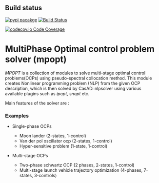 ## Build status
[![pypi pacakge](https://img.shields.io/pypi/v/mpopt.svg)](https://pypi.org/project/mpopt)
[![Build Status](https://travis-ci.org/mpopt/mpopt.svg?branch=master
)](https://travis-ci.org/mpopt/mpopt.svg?branch=master)

[![codecov.io Code Coverage](https://img.shields.io/codecov/c/github/dwyl/hapi-auth-jwt2.svg?maxAge=2592000)](https://codecov.io/github/dwyl/hapi-auth-jwt2?branch=master)

# MultiPhase Optimal control problem solver (mpopt)

*MPOPT* is a collection of modules to solve multi-stage optimal control problems(OCPs) using pseudo-spectral collocation method. This module creates Nonlinear programming problem (NLP) from the given OCP description, which is then solved by CasADi nlpsolver using various available plugins such as *ipopt*, *snopt* etc.

Main features of the solver are :

### Examples
* Single-phase OCPs
    - Moon lander (2-states, 1-control)
    - Van der pol oscillator ocp (2-states, 1-control)
    - Hyper-sensitive problem (1-state, 1-control)

* Multi-stage OCPs
    - Two-phase schwartz OCP (2 phases, 2-states, 1-control)
    - Multi-stage launch vehicle trajectory optimization (4-phases, 7-states, 3-controls)
